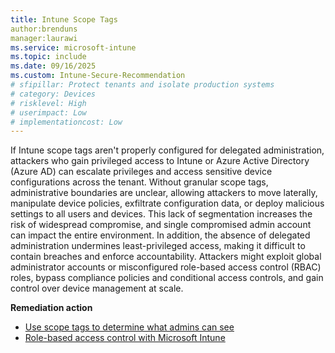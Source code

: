 ```yaml
---
title: Intune Scope Tags
author:brenduns
manager:laurawi
ms.service: microsoft-intune
ms.topic: include
ms.date: 09/16/2025
ms.custom: Intune-Secure-Recommendation
# sfipillar: Protect tenants and isolate production systems
# category: Devices
# risklevel: High
# userimpact: Low
# implementationcost: Low
---
```

If Intune scope tags aren't properly configured for delegated administration, attackers who gain privileged access to Intune or Azure Active Directory (Azure AD) can escalate privileges and access sensitive device configurations across the tenant. Without granular scope tags, administrative boundaries are unclear, allowing attackers to move laterally, manipulate device policies, exfiltrate configuration data, or deploy malicious settings to all users and devices. This lack of segmentation increases the risk of widespread compromise, and single compromised admin account can impact the entire environment. In addition, the absence of delegated administration undermines least-privileged access, making it difficult to contain breaches and enforce accountability. Attackers might exploit global administrator accounts or misconfigured role-based access control (RBAC) roles, bypass compliance policies and conditional access controls, and gain control over device management at scale.

**Remediation action**

- [Use scope tags to determine what admins can see](/intune/intune-service/fundamentals/scope-tags)
- [Role-based access control with Microsoft Intune](/intune/intune-service/fundamentals/role-based-access-control )
